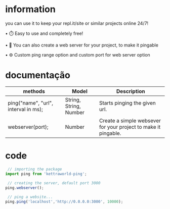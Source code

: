 # information

you can use it to keep your repl.it/site or similar projects online 24/7!

•  ⏱️  Easy to use and completely free!

•  🚀  You can also create a web server for your project, to make it pingable

•  ⚙️  Custom ping range option and custom port for web server option

# documentação

| methods                              | Model | Description |
| ------------------------------------ | ------ | ----------|
| ping("name", "url", interval in ms); | String, String, Number | Starts pinging the given url. |
| webserver(port); | Number | Create a simple websever for your project to make it pingable. | 

# code 

```js
 // importing the package
import ping from 'kettraworld-ping';
 
 // creating the server, default port 3000
ping.webserver();

 // ping a website...
ping.ping('localhost','http://0.0.0.0:3000', 10000);
```